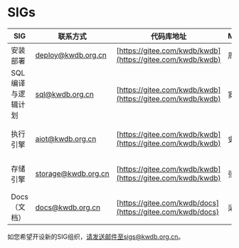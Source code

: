 # SIGs

| SIG               | 联系方式            | 代码库地址                                                 | Maintainer | Committer                  |
| ----------------- | ------------------- | ---------------------------------------------------------- | ---------- | -------------------------- |
| 安装部署          | deploy@kwdb.org.cn  | [https://gitee.com/kwdb/kwdb](https://gitee.com/kwdb/kwdb) | 周幸骏     | 王瀚墨、宋星               |
| SQL编译与逻辑计划 | sql@kwdb.org.cn     | [https://gitee.com/kwdb/kwdb](https://gitee.com/kwdb/kwdb) | 窦志彤     | 江磊、王世航、任艳征       |
| 执行引擎          | aiot@kwdb.org.cn    | [https://gitee.com/kwdb/kwdb](https://gitee.com/kwdb/kwdb) | 史大义     | 冯友旭、张彦光、赵春泽     |
| 存储引擎          | storage@kwdb.org.cn | [https://gitee.com/kwdb/kwdb](https://gitee.com/kwdb/kwdb) | 张炜刚     | 李盟、梁波、赵钦虎、管延信 |
| Docs（文档）      | docs@kwdb.org.cn    | [https://gitee.com/kwdb/docs](https://gitee.com/kwdb/docs) | 梁瑞       | 孟焕丽                     |

如您希望开设新的SIG组织，请发送邮件至sigs@kwdb.org.cn。